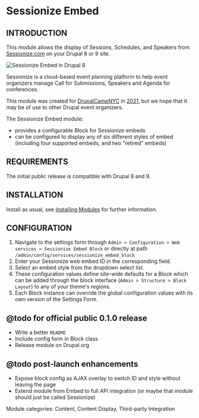 Sessionize Embed
================

INTRODUCTION
------------

This module allows the display of Sessions, Schedules, and Speakers from [Sessionize.com](https://sessionize.com) on your Drupal 8 or 9 site.

![Sessionize Embed in Drupal 8](https://user-images.githubusercontent.com/1103978/134827378-0da4dce4-1fe7-4368-9cf8-d8693d0c59b2.png)


Sessionize is a cloud-based event planning platform to help event organizers manage Call for Submissions, Speakers and Agenda for conferences.

This module was created for [DrupalCampNYC](https://drupalcamp.nyc) in [2021](https://2021.drupalcamp.nyc),
but we hope that it may be of use to other Drupal event organizers.

The Sessionize Embed module:

* provides a configurable Block for Sessionize embeds
* can be configured to display any of six different styles of embed (including four supported embeds, and two "retired" embeds)

REQUIREMENTS
------------
The initial public release is compatible with Drupal 8 and 9.

INSTALLATION
------------
Install as usual, see [Installing Modules](https://www.drupal.org/docs/extending-drupal/installing-modules) for further information.

CONFIGURATION
-------------
1. Navigate to the settings form through `Admin > Configuration > Web services > Sessionize Embed Block`
or directly at path `/admin/config/services/sessionize_embed_block`
2. Enter your Sessionize web embed ID in the corresponding field.
3. Select an embed style from the dropdown select list.
4. These configuration values define site-wide defaults for a Block which can be added through
the block interface (`Admin > Structure > Block Layout`) to any of your theme's regions.
5. Each Block instance can override the global configuration values with its own version of the Settings Form.

## @todo for official public 0.1.0 release

- Write a better `README`
- Include config form in Block class
- Release module on Drupal.org

## @todo post-launch enhancements
- Expose block config as AJAX overlay to switch ID and style without leaving the page
- Extend module from Embed to full API integration (or maybe that module should just be called Sessionize)

Module categories: Content, Content Display, Third-party Integration
